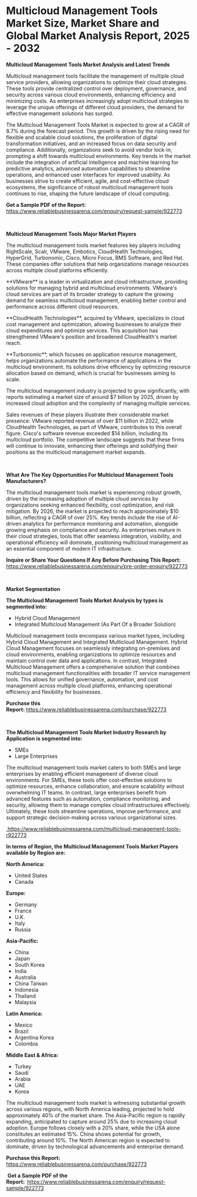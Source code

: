 <p><h1>Multicloud Management Tools Market Size, Market Share and Global Market Analysis Report, 2025 - 2032</h1></p><p><strong>Multicloud Management Tools Market Analysis and Latest Trends</strong></p>
<p><p>Multicloud management tools facilitate the management of multiple cloud service providers, allowing organizations to optimize their cloud strategies. These tools provide centralized control over deployment, governance, and security across various cloud environments, enhancing efficiency and minimizing costs. As enterprises increasingly adopt multicloud strategies to leverage the unique offerings of different cloud providers, the demand for effective management solutions has surged.</p><p>The Multicloud Management Tools Market is expected to grow at a CAGR of 8.7% during the forecast period. This growth is driven by the rising need for flexible and scalable cloud solutions, the proliferation of digital transformation initiatives, and an increased focus on data security and compliance. Additionally, organizations seek to avoid vendor lock-in, prompting a shift towards multicloud environments. Key trends in the market include the integration of artificial intelligence and machine learning for predictive analytics, advanced automation capabilities to streamline operations, and enhanced user interfaces for improved usability. As businesses strive to create efficient, agile, and cost-effective cloud ecosystems, the significance of robust multicloud management tools continues to rise, shaping the future landscape of cloud computing.</p></p>
<p><strong>Get a Sample PDF of the Report:&nbsp;</strong> <a href="https://www.reliablebusinessarena.com/enquiry/request-sample/922773?utm_campaign=3061&utm_medium=2&utm_source=Github&utm_content=ia&utm_term=18042025&utm_id=multicloud-management-tools">https://www.reliablebusinessarena.com/enquiry/request-sample/922773</a></p>
<p>&nbsp;</p>
<p><strong>Multicloud Management Tools Major Market Players</strong></p>
<p><p>The multicloud management tools market features key players including RightScale, Scalr, VMware, Embotics, CloudHealth Technologies, HyperGrid, Turbonomic, Cisco, Micro Focus, BMS Software, and Red Hat. These companies offer solutions that help organizations manage resources across multiple cloud platforms efficiently.</p><p>**VMware** is a leader in virtualization and cloud infrastructure, providing solutions for managing hybrid and multicloud environments. VMware's cloud services are part of its broader strategy to capture the growing demand for seamless multicloud management, enabling better control and performance across different cloud resources. </p><p>**CloudHealth Technologies**, acquired by VMware, specializes in cloud cost management and optimization, allowing businesses to analyze their cloud expenditures and optimize services. This acquisition has strengthened VMware's position and broadened CloudHealth's market reach.</p><p>**Turbonomic**, which focuses on application resource management, helps organizations automate the performance of applications in the multicloud environment. Its solutions drive efficiency by optimizing resource allocation based on demand, which is crucial for businesses aiming to scale.</p><p>The multicloud management industry is projected to grow significantly, with reports estimating a market size of around $7 billion by 2025, driven by increased cloud adoption and the complexity of managing multiple services.</p><p>Sales revenues of these players illustrate their considerable market presence: VMware reported revenue of over $11 billion in 2022, while CloudHealth Technologies, as part of VMware, contributes to this overall figure. Cisco's software revenue exceeded $14 billion, including its multicloud portfolio. The competitive landscape suggests that these firms will continue to innovate, enhancing their offerings and solidifying their positions as the multicloud management market expands.</p></p>
<p>&nbsp;</p>
<p><strong>What Are The Key Opportunities For Multicloud Management Tools Manufacturers?</strong></p>
<p><p>The multicloud management tools market is experiencing robust growth, driven by the increasing adoption of multiple cloud services by organizations seeking enhanced flexibility, cost optimization, and risk mitigation. By 2026, the market is projected to reach approximately $10 billion, reflecting a CAGR of over 25%. Key trends include the rise of AI-driven analytics for performance monitoring and automation, alongside growing emphasis on compliance and security. As enterprises mature in their cloud strategies, tools that offer seamless integration, visibility, and operational efficiency will dominate, positioning multicloud management as an essential component of modern IT infrastructure.</p></p>
<p><strong>Inquire or Share Your Questions If Any Before Purchasing This Report:</strong> <a href="https://www.reliablebusinessarena.com/enquiry/pre-order-enquiry/922773?utm_campaign=3061&utm_medium=2&utm_source=Github&utm_content=ia&utm_term=18042025&utm_id=multicloud-management-tools">https://www.reliablebusinessarena.com/enquiry/pre-order-enquiry/922773</a></p>
<p>&nbsp;</p>
<p><strong>Market Segmentation</strong></p>
<p><strong>The Multicloud Management Tools Market Analysis by types is segmented into:</strong></p>
<p><ul><li>Hybrid Cloud Management</li><li>Integrated Multicloud Management (As Part Of a Broader Solution)</li></ul></p>
<p><p>Multicloud management tools encompass various market types, including Hybrid Cloud Management and Integrated Multicloud Management. Hybrid Cloud Management focuses on seamlessly integrating on-premises and cloud environments, enabling organizations to optimize resources and maintain control over data and applications. In contrast, Integrated Multicloud Management offers a comprehensive solution that combines multicloud management functionalities with broader IT service management tools. This allows for unified governance, automation, and cost management across multiple cloud platforms, enhancing operational efficiency and flexibility for businesses.</p></p>
<p><strong>Purchase this Report:&nbsp;</strong><a href="https://www.reliablebusinessarena.com/purchase/922773?utm_campaign=3061&utm_medium=2&utm_source=Github&utm_content=ia&utm_term=18042025&utm_id=multicloud-management-tools">https://www.reliablebusinessarena.com/purchase/922773</a></p>
<p>&nbsp;</p>
<p><strong>The Multicloud Management Tools Market Industry Research by Application is segmented into:</strong></p>
<p><ul><li>SMEs</li><li>Large Enterprises</li></ul></p>
<p><p>The multicloud management tools market caters to both SMEs and large enterprises by enabling efficient management of diverse cloud environments. For SMEs, these tools offer cost-effective solutions to optimize resources, enhance collaboration, and ensure scalability without overwhelming IT teams. In contrast, large enterprises benefit from advanced features such as automation, compliance monitoring, and security, allowing them to manage complex cloud infrastructures effectively. Ultimately, these tools streamline operations, improve performance, and support strategic decision-making across various organizational sizes.</p></p>
<p><a href="https://www.reliablebusinessarena.com/multicloud-management-tools-r922773?utm_campaign=3061&utm_medium=2&utm_source=Github&utm_content=ia&utm_term=18042025&utm_id=multicloud-management-tools">&nbsp;https://www.reliablebusinessarena.com/multicloud-management-tools-r922773</a></p>
<p><strong>In terms of Region, the Multicloud Management Tools Market Players available by Region are:</strong></p>
<p>
    <p> <strong> North America: </strong>
        <ul>
            <li>United States</li>
            <li>Canada</li>
        </ul>
        </p> 
    <p> <strong> Europe: </strong>
        <ul>
            <li>Germany</li>
            <li>France</li>
            <li>U.K.</li>
            <li>Italy</li>
            <li>Russia</li>
        </ul>
        </p> 
    <p> <strong> Asia-Pacific: </strong>
        <ul>
            <li>China</li>
            <li>Japan</li>
            <li>South Korea</li>
            <li>India</li>
            <li>Australia</li>
            <li>China Taiwan</li>
            <li>Indonesia</li>
            <li>Thailand</li>
            <li>Malaysia</li>
        </ul>
        </p> 
    <p> <strong> Latin America: </strong>
        <ul>
            <li>Mexico</li>
            <li>Brazil</li>
            <li>Argentina Korea</li>
            <li>Colombia</li>
        </ul>
        </p> 
    <p> <strong> Middle East & Africa: </strong>
        <ul>
            <li>Turkey</li>
            <li>Saudi</li>
            <li>Arabia</li>
            <li>UAE</li>
            <li>Korea</li>
        </ul>
    </p>
    </p>
<p><p>The multicloud management tools market is witnessing substantial growth across various regions, with North America leading, projected to hold approximately 40% of the market share. The Asia-Pacific region is rapidly expanding, anticipated to capture around 25% due to increasing cloud adoption. Europe follows closely with a 20% share, while the USA alone constitutes an estimated 15%. China shows potential for growth, contributing around 10%. The North American region is expected to dominate, driven by technological advancements and enterprise demand.</p></p>
<p><strong>Purchase this Report: </strong><a href="https://www.reliablebusinessarena.com/purchase/922773?utm_campaign=3061&utm_medium=2&utm_source=Github&utm_content=ia&utm_term=18042025&utm_id=multicloud-management-tools">https://www.reliablebusinessarena.com/purchase/922773</a></p>
<p>&nbsp;<strong>Get a Sample PDF of the Report:&nbsp;&nbsp;</strong><a href="https://www.reliablebusinessarena.com/enquiry/request-sample/922773?utm_campaign=3061&utm_medium=2&utm_source=Github&utm_content=ia&utm_term=18042025&utm_id=multicloud-management-tools">https://www.reliablebusinessarena.com/enquiry/request-sample/922773</a></p>
<p><strong></strong></p>
<p><p></p><p></p><p></p></p>